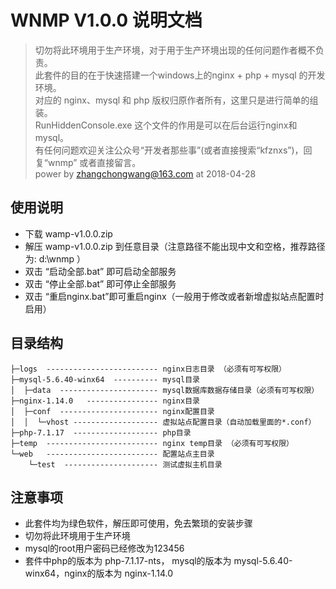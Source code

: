 # WNMP V1.0.0 说明文档
> 切勿将此环境用于生产环境，对于用于生产环境出现的任何问题作者概不负责。   
> 此套件的目的在于快速搭建一个windows上的nginx + php + mysql 的开发环境。  
> 对应的 nginx、mysql 和 php 版权归原作者所有，这里只是进行简单的组装。   
> RunHiddenConsole.exe 这个文件的作用是可以在后台运行nginx和mysql。   
> 有任何问题欢迎关注公众号“开发者那些事”(或者直接搜索“kfznxs”)，回复“wnmp” 或者直接留言。    
> power by zhangchongwang@163.com at 2018-04-28 

## 使用说明
- 下载 wamp-v1.0.0.zip
- 解压 wamp-v1.0.0.zip 到任意目录（注意路径不能出现中文和空格，推荐路径为:  d:\wnmp ）
- 双击 “启动全部.bat” 即可启动全部服务
- 双击 “停止全部.bat” 即可停止全部服务
- 双击 “重启nginx.bat”即可重启nginx（一般用于修改或者新增虚拟站点配置时启用）
## 目录结构
```
├─logs  ------------------------- nginx日志目录 （必须有可写权限）
├─mysql-5.6.40-winx64  ---------- mysql目录
│  ├─data  ---------------------- mysql数据库数据存储目录（必须有可写权限）
├─nginx-1.14.0   ---------------- nginx目录
│  ├─conf  ---------------------- nginx配置目录
│  │  └─vhost ------------------- 虚拟站点配置目录（自动加载里面的*.conf）
├─php-7.1.17  ------------------- php目录
├─temp  ------------------------- nginx temp目录 （必须有可写权限）
└─web   ------------------------- 配置站点主目录
    └─test  --------------------- 测试虚拟主机目录
```

## 注意事项
- 此套件均为绿色软件，解压即可使用，免去繁琐的安装步骤
- 切勿将此环境用于生产环境
- mysql的root用户密码已经修改为123456
- 套件中php的版本为 php-7.1.17-nts， mysql的版本为 mysql-5.6.40-winx64，nginx的版本为 nginx-1.14.0